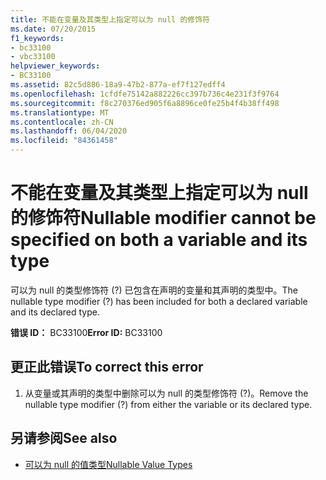```yaml
---
title: 不能在变量及其类型上指定可以为 null 的修饰符
ms.date: 07/20/2015
f1_keywords:
- bc33100
- vbc33100
helpviewer_keywords:
- BC33100
ms.assetid: 82c5d886-18a9-47b2-877a-ef7f127edff4
ms.openlocfilehash: 1cfdfe75142a882226cc397b736c4e231f3f9764
ms.sourcegitcommit: f8c270376ed905f6a8896ce0fe25b4f4b38ff498
ms.translationtype: MT
ms.contentlocale: zh-CN
ms.lasthandoff: 06/04/2020
ms.locfileid: "84361458"
---
```

# <a name="nullable-modifier-cannot-be-specified-on-both-a-variable-and-its-type"></a><span data-ttu-id="5b1d6-102">不能在变量及其类型上指定可以为 null 的修饰符</span><span class="sxs-lookup"><span data-stu-id="5b1d6-102">Nullable modifier cannot be specified on both a variable and its type</span></span>
<span data-ttu-id="5b1d6-103">可以为 null 的类型修饰符 (?) 已包含在声明的变量和其声明的类型中。</span><span class="sxs-lookup"><span data-stu-id="5b1d6-103">The nullable type modifier (?) has been included for both a declared variable and its declared type.</span></span>  
  
 <span data-ttu-id="5b1d6-104">**错误 ID：** BC33100</span><span class="sxs-lookup"><span data-stu-id="5b1d6-104">**Error ID:** BC33100</span></span>  
  
## <a name="to-correct-this-error"></a><span data-ttu-id="5b1d6-105">更正此错误</span><span class="sxs-lookup"><span data-stu-id="5b1d6-105">To correct this error</span></span>  
  
1. <span data-ttu-id="5b1d6-106">从变量或其声明的类型中删除可以为 null 的类型修饰符 (?)。</span><span class="sxs-lookup"><span data-stu-id="5b1d6-106">Remove the nullable type modifier (?) from either the variable or its declared type.</span></span>  
  
## <a name="see-also"></a><span data-ttu-id="5b1d6-107">另请参阅</span><span class="sxs-lookup"><span data-stu-id="5b1d6-107">See also</span></span>

- [<span data-ttu-id="5b1d6-108">可以为 null 的值类型</span><span class="sxs-lookup"><span data-stu-id="5b1d6-108">Nullable Value Types</span></span>](../programming-guide/language-features/data-types/nullable-value-types.md)
